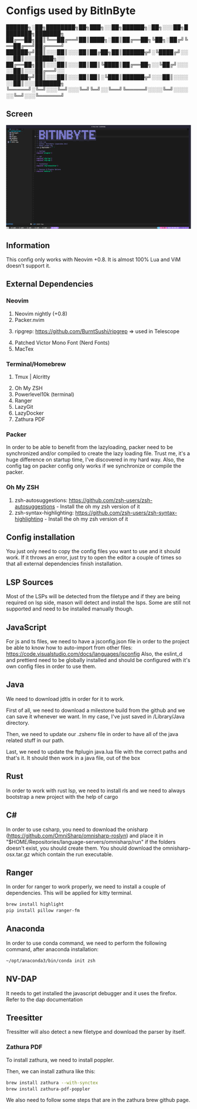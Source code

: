 # Configs used by BitInByte

██████╗░██╗████████╗██╗███╗░░██╗██████╗░██╗░░░██╗████████╗███████╗
██╔══██╗██║╚══██╔══╝██║████╗░██║██╔══██╗╚██╗░██╔╝╚══██╔══╝██╔════╝
██████╦╝██║░░░██║░░░██║██╔██╗██║██████╦╝░╚████╔╝░░░░██║░░░█████╗░░
██╔══██╗██║░░░██║░░░██║██║╚████║██╔══██╗░░╚██╔╝░░░░░██║░░░██╔══╝░░
██████╦╝██║░░░██║░░░██║██║░╚███║██████╦╝░░░██║░░░░░░██║░░░███████╗
╚═════╝░╚═╝░░░╚═╝░░░╚═╝╚═╝░░╚══╝╚═════╝░░░░╚═╝░░░░░░╚═╝░░░╚══════╝

## Screen

![BitInByte IDE](workflow.png)

## Information

This config only works with Neovim +0.8. It is almost 100% Lua and ViM doesn't support it.

## External Dependencies

### Neovim

1. Neovim nightly (+0.8)
2. Packer.nvim
<!-- 3. Python autopep8 is required to pretify -->
3. ripgrep: https://github.com/BurntSushi/ripgrep => used in Telescope
<!-- 4. Patched Cascadia Code Font (Nerd Fonts) (Old font) -->
4. Patched Victor Mono Font (Nerd Fonts)
5. MacTex

### Terminal/Homebrew

1. Tmux | Alcritty
<!-- 2. Cascadia code font (To got the most of this config, use a patched font from nerd fonts) -->
2. Oh My ZSH
3. Powerlevel10k (terminal)
4. Ranger
5. LazyGit
6. LazyDocker
7. Zathura PDF

### Packer

In order to be able to benefit from the lazyloading, packer need to be synchronized and/or compiled to create the lazy loading file. Trust me, it's a huge difference on startup time, I've discovered in my hard way.
Also, the config tag on packer config only works if we synchronize or compile the packer.

### Oh My ZSH

1. zsh-autosuggestions: https://github.com/zsh-users/zsh-autosuggestions - Install the oh my zsh version of it
2. zsh-syntax-highlighting: https://github.com/zsh-users/zsh-syntax-highlighting - Install the oh my zsh version of it

## Config installation

You just only need to copy the config files you want to use and it should work. If it throws an error, just try to open the editor a couple of times so that all external dependencies finish installation.

<!-- You can install this config Neovim using the start.sh file. -->
<!---->
<!-- If you want to install you should download this config and inside of this config directory, you should run the following command: -->
<!---->
<!-- ```zsh -->
<!-- sudo ./start.sh install mac -->
<!-- ``` -->
<!---->
<!-- And to update you can use the following command: -->
<!---->
<!-- ```zsh -->
<!-- sudo ./start.sh update mac -->
<!-- ``` -->
<!---->
<!-- You should install a patched Cascadia Font and attribute it to the used terminal in order to get the icons on telescope and on nerdtree -->
<!---->
<!-- You should install MacTex in order to compile latex documents with vimtex -->

## LSP Sources

Most of the LSPs will be detected from the filetype and if they are being required on lsp side, mason will detect and install the lsps. Some are still not supported and need to be installed manually though.

<!-- In order to use the sources, you should install LSP's... Most of them you can find it via npm. -->
<!---->
<!-- For Java however, you need to download the jdtls via milestone and copy it into a directory (I use the /Library/java directory). -->
<!-- Then, you should specify the path to the jdtls in the .zshenv file in order to add the path into the environment. -->
<!---->
<!-- Most of the lsp's require .git in order to be able to find the root directory. -->

## JavaScript

For js and ts files, we need to have a jsconfig.json file in order to the project be able to know how to auto-import from other files: https://code.visualstudio.com/docs/languages/jsconfig
Also, the eslint_d and prettierd need to be globally installed and should be configured with it's own config files in order to use them.

## Java

We need to download jdtls in order for it to work.

First of all, we need to download a milestone build from the github and we can save it whenever we want. In my case, I've just saved in /Library/Java directory.

Then, we need to update our .zshenv file in order to have all of the java related stuff in our path.

Last, we need to update the ftplugin java.lua file with the correct paths and that's it. It should then work in a java file, out of the box

<!-- ## Lua -->
<!---->
<!-- In order for lua code formatter to work, we need to install a lua formatter, for that we can use the following command: -->
<!---->
<!-- ```zsh -->
<!-- yarn global add lua-fmt -->
<!-- ``` -->
<!---->
<!-- It's more as a workaround that could be a feature in the future to integrate it with the core nvim lsp but for now, formatter.nvim is the solution. -->

## Rust

In order to work with rust lsp, we need to install rls and we need to always bootstrap a new project with the help of cargo

## C#

In order to use csharp, you need to download the onisharp (https://github.com/OmniSharp/omnisharp-roslyn) and place it in "$HOME/Repositories/language-servers/omnisharp/run" if the folders doesn't exist, you should create them. You should download the omnisharp-osx.tar.gz which contain the run executable.

## Ranger

In order for ranger to work properly, we need to install a couple of dependencies. This will be applied for kitty terminal.

```zsh
brew install highlight
pip install pillow ranger-fm
```

## Anaconda

In order to use conda command, we need to perform the following command, after anaconda installation:

```zsh
~/opt/anaconda3/bin/conda init zsh
```

<!-- ## Web Development -->
<!---->
<!-- We need to install some stuff regarding web development. emmet-ls, tserver and intelephense from npm. -->

## NV-DAP

It needs to get installed the javascript debugger and it uses the firefox. Refer to the dap documentation

<!-- ### Treesiter Commands -->
<!---->
<!-- For treesitter, only for neovim, you can install language interpreter by :TSInstall <language> -->

## Treesitter

Tressitter will also detect a new filetype and download the parser by itself.

### Zathura PDF

To install zathura, we need to install poppler.

Then, we can install zathura like this:

```zsh
brew install zathura --with-synctex
brew install zathura-pdf-poppler
```

We also need to follow some steps that are in the zathura brew github page.

<!-- To install zathura, we need to install the meson: -->
<!-- ```Python -->
<!-- pip3 install meson -->
<!-- ``` -->
<!---->
<!-- We also need to install popler, we can install it from the homebrew. -->
<!---->
<!-- Then, we need to install girara, zathura and zathura-pdf-popler. We only need to follow the steps on the website. -->
<!---->
<!-- Then, we need to download Zathura and build it with meson and ninja. -->
